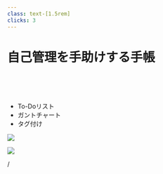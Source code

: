 ```yaml
---
class: text-[1.5rem]
clicks: 3
---
```


# 自己管理を手助けする手帳

<br>
<br>
<br>

<ul>
<li v-click="1">To-Doリスト</li>
<li v-click="2">ガントチャート</li>
<li v-click="3">タグ付け</li>
</ul>

<img
  v-click="1"
  src="timetable.png"
  class="absolute top-5/20 right-[3.5rem] w-6/10"
/>

<img
  v-click="2"
  src="gantt.png"
  class="absolute top-5/20 right-[3.5rem] w-6/10"
/>

<div
  class="absolute bottom-[1rem] right-[1rem] text-[1rem]"
>
  <SlideCurrentNo /> / <SlidesTotal />
</div>

<!--
私達が作っているのは、  
自己管理を手助けする手帳アプリで、  
基本的な機能として、  
  
To-Doリスト  
  
ガントチャート  
  
そして、  
ここでは色分けなどで表現しているように、  
それぞれのタグ付けを実装します。  
-->